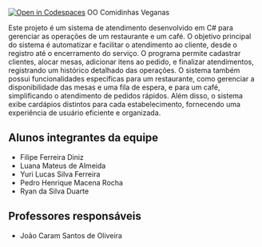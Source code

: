 [![Open in Codespaces](https://classroom.github.com/assets/launch-codespace-7f7980b617ed060a017424585567c406b6ee15c891e84e1186181d67ecf80aa0.svg)](https://classroom.github.com/open-in-codespaces?assignment_repo_id=14314180)
OO Comidinhas Veganas

Este projeto é um sistema de atendimento desenvolvido em C# para gerenciar as operações de um restaurante e um café. O objetivo principal do sistema é automatizar e facilitar o atendimento ao cliente, desde o registro até o encerramento do serviço. O programa permite cadastrar clientes, alocar mesas, adicionar itens ao pedido, e finalizar atendimentos, registrando um histórico detalhado das operações. O sistema também possui funcionalidades específicas para um restaurante, como gerenciar a disponibilidade das mesas e uma fila de espera, e para um café, simplificando o atendimento de pedidos rápidos. Além disso, o sistema exibe cardápios distintos para cada estabelecimento, fornecendo uma experiência de usuário eficiente e organizada.

## Alunos integrantes da equipe

* Filipe Ferreira Diniz
* Luana Mateus de Almeida
* Yuri Lucas Silva Ferreira
* Pedro Henrique Macena Rocha
* Ryan da Silva Duarte

## Professores responsáveis

* João Caram Santos de Oliveira


